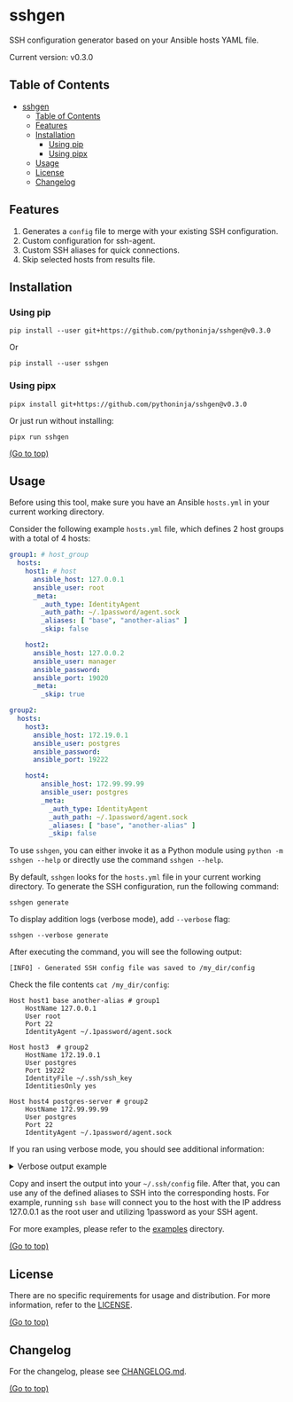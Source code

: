 # sshgen

SSH configuration generator based on your Ansible hosts YAML file.

Current version: v0.3.0

## Table of Contents

<!-- TOC -->
* [sshgen](#sshgen)
  * [Table of Contents](#table-of-contents)
  * [Features](#features)
  * [Installation](#installation)
    * [Using pip](#using-pip)
    * [Using pipx](#using-pipx)
  * [Usage](#usage)
  * [License](#license)
  * [Changelog](#changelog)
<!-- TOC -->

## Features

1. Generates a `config` file to merge with your existing SSH configuration.
2. Custom configuration for ssh-agent.
3. Custom SSH aliases for quick connections.
4. Skip selected hosts from results file.

## Installation

### Using pip

```shell
pip install --user git+https://github.com/pythoninja/sshgen@v0.3.0
```

Or

```shell
pip install --user sshgen
```

### Using pipx

```shell
pipx install git+https://github.com/pythoninja/sshgen@v0.3.0
```

Or just run without installing:

```shell
pipx run sshgen
```

[(Go to top)](#table-of-contents)

## Usage

Before using this tool, make sure you have an Ansible `hosts.yml` in your current working directory.

Consider the following example `hosts.yml` file, which defines 2 host groups with a total of 4 hosts:

```yaml
group1: # host_group
  hosts:
    host1: # host
      ansible_host: 127.0.0.1
      ansible_user: root
      _meta:
        _auth_type: IdentityAgent
        _auth_path: ~/.1password/agent.sock
        _aliases: [ "base", "another-alias" ]
        _skip: false

    host2:
      ansible_host: 127.0.0.2
      ansible_user: manager
      ansible_password:
      ansible_port: 19020
      _meta:
        _skip: true

group2:
  hosts:
    host3:
      ansible_host: 172.19.0.1
      ansible_user: postgres
      ansible_password:
      ansible_port: 19222

    host4:
        ansible_host: 172.99.99.99
        ansible_user: postgres
        _meta:
          _auth_type: IdentityAgent
          _auth_path: ~/.1password/agent.sock
          _aliases: [ "base", "another-alias" ]
          _skip: false
```

To use `sshgen`, you can either invoke it as a Python module using `python -m sshgen --help` or directly use the
command `sshgen --help`.

By default, `sshgen` looks for the `hosts.yml` file in your current working directory. To generate the SSH
configuration, run the following command:

```shell
sshgen generate
```

To display addition logs (verbose mode), add `--verbose` flag:

```
sshgen --verbose generate
```

After executing the command, you will see the following output:

```text
[INFO] - Generated SSH config file was saved to /my_dir/config
```

Check the file contents `cat /my_dir/config`:

```
Host host1 base another-alias # group1
    HostName 127.0.0.1
    User root
    Port 22
    IdentityAgent ~/.1password/agent.sock

Host host3  # group2
    HostName 172.19.0.1
    User postgres
    Port 19222
    IdentityFile ~/.ssh/ssh_key
    IdentitiesOnly yes

Host host4 postgres-server # group2
    HostName 172.99.99.99
    User postgres
    Port 22
    IdentityAgent ~/.1password/agent.sock
```

If you ran using verbose mode, you should see additional information:

<details><summary>Verbose output example</summary>
<p>

```text
[2023-10-21 17:53:31] [DEBUG] - Loading ansible hosts file: /home/user/code/python/sshgen/examples/hosts.yml
[2023-10-21 17:53:31] [DEBUG] - Total hosts found (include skipped): 4
[2023-10-21 17:53:31] [DEBUG] - Using template file /home/user/code/python/sshgen/sshgen/templates/ssh_config.template to generate ssh config
[2023-10-21 17:53:31] [DEBUG] - Filtering hosts where _skip metafield was defined
[2023-10-21 17:53:31] [DEBUG] - Host host1 should be skipped: False
[2023-10-21 17:53:31] [DEBUG] - Host host2 should be skipped: True
[2023-10-21 17:53:31] [DEBUG] - Host host3 should be skipped: False
[2023-10-21 17:53:31] [DEBUG] - Host host4 should be skipped: False
[2023-10-21 17:53:31] [DEBUG] - Processing host1 from group group1
[2023-10-21 17:53:31] [DEBUG] - Adding SSH port 22 for host host1
[2023-10-21 17:53:31] [DEBUG] - Adding aliases ['base', 'another-alias'] for host host1
[2023-10-21 17:53:31] [DEBUG] - Adding custom auth methods for host host1
[2023-10-21 17:53:31] [DEBUG] - Processing host3 from group group2
[2023-10-21 17:53:31] [DEBUG] - Adding SSH port 19222 for host host3
[2023-10-21 17:53:31] [DEBUG] - Processing host4 from group group2
[2023-10-21 17:53:31] [DEBUG] - Adding SSH port 22 for host host4
[2023-10-21 17:53:31] [DEBUG] - Adding aliases ['postgres-server'] for host host4
[2023-10-21 17:53:31] [DEBUG] - Adding custom auth methods for host host4
[2023-10-21 17:53:31] [INFO] - Generated SSH config file was saved to /home/user/code/python/sshgen/config
```

</p>
</details>

Copy and insert the output into your `~/.ssh/config` file. After that, you can use any of the defined aliases to SSH
into the corresponding hosts. For example, running `ssh base` will connect you to the host with the IP address 127.0.0.1
as the root user and utilizing 1password as your SSH agent.

For more examples, please refer to the [examples](https://github.com/pythoninja/sshgen/tree/master/examples) directory.

[(Go to top)](#table-of-contents)

## License

There are no specific requirements for usage and distribution. For more information, refer to
the [LICENSE](https://github.com/pythoninja/sshgen/blob/master/LICENSE).

[(Go to top)](#table-of-contents)

## Changelog

For the changelog, please see [CHANGELOG.md](https://github.com/pythoninja/sshgen/blob/master/CHANGELOG.md).

[(Go to top)](#table-of-contents)
